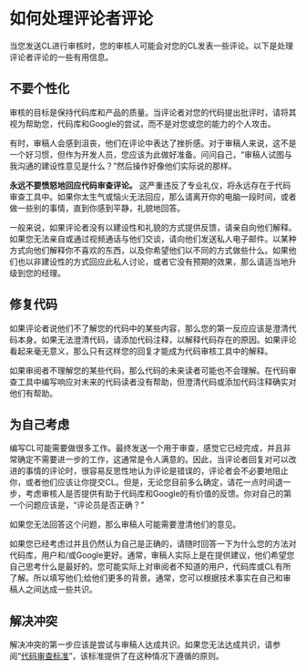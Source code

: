 # 如何处理评论者评论
当您发送CL进行审核时，您的审核人可能会对您的CL发表一些评论。以下是处理评论者评论的一些有用信息。

## 不要个性化
审核的目标是保持代码库和产品的质量。当评论者对您的代码提出批评时，请将其视为帮助您，代码库和Google的尝试，而不是对您或您的能力的个人攻击。

有时，审稿人会感到沮丧，他们在评论中表达了挫折感。对于审稿人来说，这不是一个好习惯，但作为开发人员，您应该为此做好准备。问问自己，“审稿人试图与我沟通的建设性意见是什么？”然后操作好像他们实际说的那样。

**永远不要愤怒地回应代码审查评论。** 这严重违反了专业礼仪，将永远存在于代码审查工具中。如果你太生气或恼火无法回应，那么请离开你的电脑一段时间，或者做一些别的事情，直到你感到平静，礼貌地回答。

一般来说，如果评论者没有以建设性和礼貌的方式提供反馈，请亲自向他们解释。如果您无法亲自或通过视频通话与他们交谈，请向他们发送私人电子邮件。以某种方式向他们解释你不喜欢的东西，以及你希望他们以不同的方式做些什么。如果他们也以非建设性的方式回应此私人讨论，或者它没有预期的效果，那么请适当地升级到您的经理。

## 修复代码
如果评论者说他们不了解您的代码中的某些内容，那么您的第一反应应该是澄清代码本身。如果无法澄清代码，请添加代码注释，以解释代码存在的原因。如果评论看起来毫无意义，那么只有这样您的回复才能成为代码审核工具中的解释。

如果审阅者不理解您的某些代码，那么代码的未来读者可能也不会理解。在代码审查工具中编写响应对未来的代码读者没有帮助，但澄清代码或添加代码注释确实对他们有帮助。

## 为自己考虑
编写CL可能需要做很多工作。最终发送一个用于审查，感觉它已经完成，并且非常确定不需要进一步的工作，这通常是令人满意的。因此，当评论者回复对可以改进的事情的评论时，很容易反思性地认为评论是错误的，评论者会不必要地阻止你，或者他们应该让你提交CL。但是，无论您目前多么确定，请花一点时间退一步，考虑审核人是否提供有助于代码库和Google的有价值的反馈。你对自己的第一个问题应该是，“评论员是否正确？”

如果您无法回答这个问题，那么审稿人可能需要澄清他们的意见。

如果您已经考虑过并且仍然认为自己是正确的，请随时回答一下为什么您的方法对代码库，用户和/或Google更好。通常，审稿人实际上是在提供建议，他们希望您自己思考什么是最好的。您可能实际上对审阅者不知道的用户，代码库或CL有所了解。所以填写他们;给他们更多的背景。通常，您可以根据技术事实在自己和审稿人之间达成一些共识。

## 解决冲突
解决冲突的第一步应该是尝试与审稿人达成共识。如果您无法达成共识，请参阅“[代码审查标准]()”，该标准提供了在这种情况下遵循的原则。
